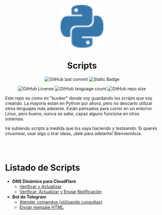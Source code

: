 <div align="center">

<img src="docs/assets/python.svg" width="140">
<h1 align="center">Scripts</h1>

![GitHub last commit](https://img.shields.io/github/last-commit/christian-herrera/scripts)
![Static Badge](https://img.shields.io/badge/version-v1.0.0-blue)

![GitHub License](https://img.shields.io/github/license/christian-herrera/scripts?style=for-the-badge)
![GitHub language count](https://img.shields.io/github/languages/count/christian-herrera/scripts?style=for-the-badge)
![GitHub repo size](https://img.shields.io/github/repo-size/christian-herrera/WaveSyncTrigger?style=for-the-badge&color=%23FF6B2B)
</div>


Este repo es como mi "bunker" donde voy guardando los scripts que voy creando. La mayoría están en Python por ahora, pero no descarto utilizar otros lenguajes más adelante. Están pensados para correr en un entorno Linux, pero bueno, nunca se sabe, capaz alguno funciona en otros sistemas.

Iré subiendo scripts a medida que los vaya haciendo y testeando. Si querés chusmear, usar algo o tirar ideas, ¡dale para adelante! Bienvenido/a.

<br><br>

# Listado de Scripts

- **DNS Dinámico para CloudFlare**
    - [Verificar y Actualizar](Cloudflare-dyn-dns/check-and-update/README.md)
    - [Verificar, Actualizar y Enviar Notificación](Cloudflare-dyn-dns/check-update-notify/README.md)
- **Bot de Telegram**
    - [Atender comandos (utilizando consultas)](Telegram-bot/receive-command/README.md)
    - [Enviar mensaje HTML](Telegram-bot/send-html-message/README.md)
